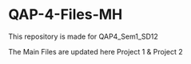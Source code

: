 # QAP-4-Files-MH
This repository is made for QAP4_Sem1_SD12

The Main Files are updated here
Project 1 & Project 2
